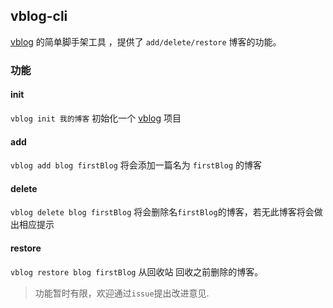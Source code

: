 ## vblog-cli

[vblog](https://github.com/LqqJohnny/SimpleBlogByVue.git) 的简单脚手架工具 ，提供了 `add/delete/restore` 博客的功能。



### 功能

#### init
`vblog init 我的博客`   初始化一个 [vblog](https://github.com/LqqJohnny/SimpleBlogByVue.git) 项目

#### add

`vblog add blog firstBlog` 将会添加一篇名为 `firstBlog` 的博客

#### delete

 `vblog delete blog firstBlog` 将会删除名`firstBlog`的博客，若无此博客将会做出相应提示

 #### restore

`vblog restore blog firstBlog` 从回收站 回收之前删除的博客。



> 功能暂时有限，欢迎通过`issue`提出改进意见.
